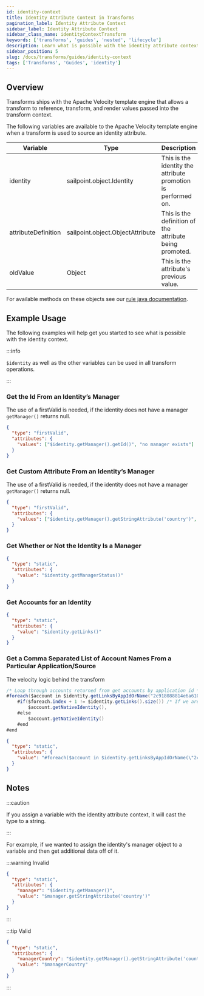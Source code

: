 ```yaml
---
id: identity-context
title: Identity Attribute Context in Transforms
pagination_label: Identity Attribute Context
sidebar_label: Identity Attribute Context
sidebar_class_name: identityContextTransform
keywords: ['transforms', 'guides', 'nested', 'lifecycle']
description: Learn what is possible with the identity attribute context
sidebar_position: 5
slug: /docs/transforms/guides/identity-context
tags: ['Transforms', 'Guides', 'identity']
---
```


## Overview

Transforms ships with the Apache Velocity template engine that allows a transform to reference, transform, and render values passed into the transform context.

The following variables are available to the Apache Velocity template engine when a transform is used to source an identity attribute.

| Variable | Type | Description |
| --- | --- | --- |
| identity | sailpoint.object.Identity | This is the identity the attribute promotion is performed on. |
| attributeDefinition | sailpoint.object.ObjectAttribute | This is the definition of the attribute being promoted. |
| oldValue | Object | This is the attribute's previous value. |

For available methods on these objects see our [rule java documentation](https://developer.sailpoint.com/idn/docs/rules/java-docs).

## Example Usage

The following examples will help get you started to see what is possible with the identity context.

:::info

`$identity` as well as the other variables can be used in all transform operations.

:::

### Get the Id From an Identity’s Manager

The use of a firstValid is needed, if the identity does not have a manager `getManager()` returns null.

```json
{
  "type": "firstValid",
  "attributes": {
    "values": ["$identity.getManager().getId()", "no manager exists"]
  }
}
```

### Get Custom Attribute From an Identity’s Manager

The use of a firstValid is needed, if the identity does not have a manager `getManager()` returns null.

```json
{
  "type": "firstValid",
  "attributes": {
    "values": ["$identity.getManager().getStringAttribute('country')", "no manager exists"]
  }
}
```

### Get Whether or Not the Identity Is a Manager

```json
{
  "type": "static",
  "attributes": {
    "value": "$identity.getManagerStatus()"
  }
}
```

### Get Accounts for an Identity

```json
{
  "type": "static",
  "attributes": {
    "value": "$identity.getLinks()"
  }
}
```

### Get a Comma Separated List of Account Names From a Particular Application/Source

The velocity logic behind the transform

```java
/* Loop through accounts returned from get accounts by application id */
#foreach($account in $identity.getLinksByAppIdOrName("2c918088814e6a610181686b56977fa8",null))
    #if($foreach.index + 1 != $identity.getLinks().size()) /* If we are not on the last item, include a comma */
        $account.getNativeIdentity(),
    #else
        $account.getNativeIdentity()
    #end
#end
```

```json
{
  "type": "static",
  "attributes": {
    "value": "#foreach($account in $identity.getLinksByAppIdOrName(\"2c918088814e6a610181686b56977fa8\",null))#if($foreach.index + 1 != $identity.getLinks().size())$account.getNativeIdentity(),#else$account.getNativeIdentity()#end#end"
  }
}
```

## Notes

:::caution

If you assign a variable with the identity attribute context, it will cast the type to a string.

:::

For example, if we wanted to assign the identity's manager object to a variable and then get additional data off of it.

:::warning Invalid

```json
{
  "type": "static",
  "attributes": {
    "manager": "$identity.getManager()",
    "value": "$manager.getStringAttribute('country')"
  }
}
```

:::

:::tip Valid

```json
{
  "type": "static",
  "attributes": {
    "managerCountry": "$identity.getManager().getStringAttribute('country')",
    "value": "$managerCountry"
  }
}
```

:::
